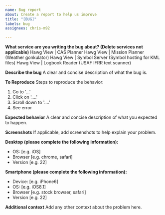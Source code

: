 ```yaml
---
name: Bug report
about: Create a report to help us improve
title: "[BUG]"
labels: bug
assignees: chris-m92

---
```


**What service are you writing the bug about? (Delete services not applicable)**
Hawg View | CAS Planner
Hawg View | Mission Planner (Weather gonkulator)
Hawg View | Symbol Server (Symbol hosting for KML files)
Hawg View | Logbook Reader (USAF IFRR text scanner)

**Describe the bug**
A clear and concise description of what the bug is.

**To Reproduce**
Steps to reproduce the behavior:
1. Go to '...'
2. Click on '....'
3. Scroll down to '....'
4. See error

**Expected behavior**
A clear and concise description of what you expected to happen.

**Screenshots**
If applicable, add screenshots to help explain your problem.

**Desktop (please complete the following information):**
 - OS: [e.g. iOS]
 - Browser [e.g. chrome, safari]
 - Version [e.g. 22]

**Smartphone (please complete the following information):**
 - Device: [e.g. iPhone6]
 - OS: [e.g. iOS8.1]
 - Browser [e.g. stock browser, safari]
 - Version [e.g. 22]

**Additional context**
Add any other context about the problem here.
